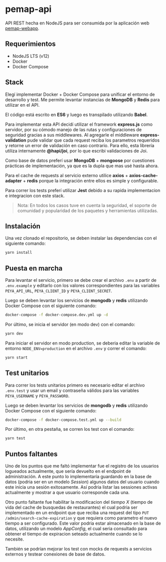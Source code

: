 # pemap-api

API REST hecha en NodeJS para ser consumida por la aplicación web [pemap-webapp](/colcodev/pemap-webapp).

## Requerimientos

- NodeJS LTS (v12)
- Docker
- Docker Compose

## Stack

Elegí implementar Docker + Docker Compose para unificar el entorno de desarrollo y test. Me permite levantar instancias de **MongoDB** y **Redis** para utilizar en el API.

El código está escrito en **ES6** y luego es transpilado utilizando **Babel**.

Para implementar esta API decidí utilizar el framework **express.js** como servidor, por su cómodo manejo de las rutas y configuraciones de seguridad gracias a sus middlewares. Al agregarle el middleware **express-validation** pude validar que cada request reciba los parametros requeridos y retorne un error de validación en caso contrario. Para ello, esta librería utiliza internamente **@hapi/joi**, por lo que escribi validaciones de Joi.

Como base de datos preferí usar **MongoDB** + **mongoose** por cuestiones prácticas de implementación, ya que es la dupla que mas usé hasta ahora.

Para el cache de requests al servicio externo utilice **axios** + **axios-cache-adapter** + **redis** porque la integración entre ellos es simple y configurable.

Para correr los tests preferí utilizar **Jest** debido a su rapida implementacion e integracion con este stack.

> Nota: En todos los casos tuve en cuenta la seguridad, el soporte de comunidad y popularidad de los paquetes y herramientas utilizadas.

## Instalación

Una vez clonado el repositorio, se deben instalar las dependencias con el siguiente comando:

```bash
yarn install
```

## Puesta en marcha

Para levantar el servicio, primero se debe crear el archivo `.env` a partir de `.env.example` y editarlo con los valores correspondientes para las variables `PEYA_API_URL`, `PEYA_CLIENT_ID` y `PEYA_CLIENT_SECRET`.

Luego se deben levantar los servicios de **mongodb** y **redis** utilizando Docker Compose con el siguiente comando:

```bash
docker-compose -f docker-compose.dev.yml up -d
```

Por último, se inicia el servidor (en modo dev) con el comando:

```bash
yarn dev
```

Para iniciar el servidor en modo production, se deberia editar la variable de entorno `NODE_ENV=production` en el archivo `.env` y correr el comando:

```bash
yarn start
```

## Test unitarios

Para correr los tests unitarios primero es necesario editar el archivo `.env.test` y usar un email y contraseña válidos para las variables `PEYA_USERNAME` y `PEYA_PASSWORD`.

Luego se deben levantar los servicios de **mongodb** y **redis** utilizando Docker Compose con el siguiente comando:

```bash
docker-compose -f docker-compose.test.yml up --build
```

Por último, en otra pestaña, se corren los test con el comando:

```bash
yarn test
```

## Puntos faltantes

Uno de los puntos que me faltó implementar fue el registro de los usuarios logueados actualmente, que sería devuelto en el endpoint de administración. A este punto lo implementaría guardando en la base de datos (podria ser en un modelo _Session_) algunos datos del usuario cuando este inicia una sesión exitosamente. Así podria listar las sessiones activas actualmente y mostrar a que usuario corresponde cada una.

Otro punto faltante fue habilitar la modificacion del _tiempo X_ (tiempo de vida del cache de busquedas de restaurantes) el cual podria ser implementado en un endpoint que que reciba una request del tipo `PUT /admin/search-cache-expiration` y que requiera como parametro el nuevo tiempo a ser configurado. Este valor podria estar almacenado en la base de datos, utilizando un modelo _AppConfig_, el cual seria consultado para obtener el tiempo de expiracion seteado actualmente cuando se lo necesite.

También se podrían mejorar los test con mocks de requests a servicios externos y testear conexiones de base de datos.
